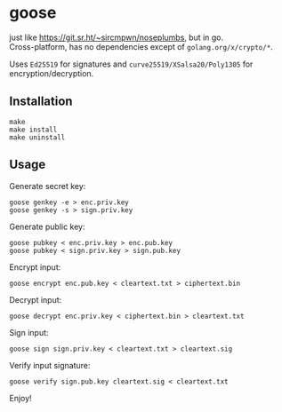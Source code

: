 # goose

just like https://git.sr.ht/~sircmpwn/noseplumbs, but in go.  
Cross-platform, has no dependencies except of `golang.org/x/crypto/*`.

Uses `Ed25519` for signatures and `curve25519/XSalsa20/Poly1305` for encryption/decryption.

## Installation

```make
make
make install
make uninstall
```
## Usage

Generate secret key:
```
goose genkey -e > enc.priv.key
goose genkey -s > sign.priv.key
```

Generate public key:
```
goose pubkey < enc.priv.key > enc.pub.key
goose pubkey < sign.priv.key > sign.pub.key
```

Encrypt input:
```
goose encrypt enc.pub.key < cleartext.txt > ciphertext.bin
```

Decrypt input:
```
goose decrypt enc.priv.key < ciphertext.bin > cleartext.txt
```

Sign input:
```
goose sign sign.priv.key < cleartext.txt > cleartext.sig
```

Verify input signature:
```
goose verify sign.pub.key cleartext.sig < cleartext.txt
```


Enjoy!
